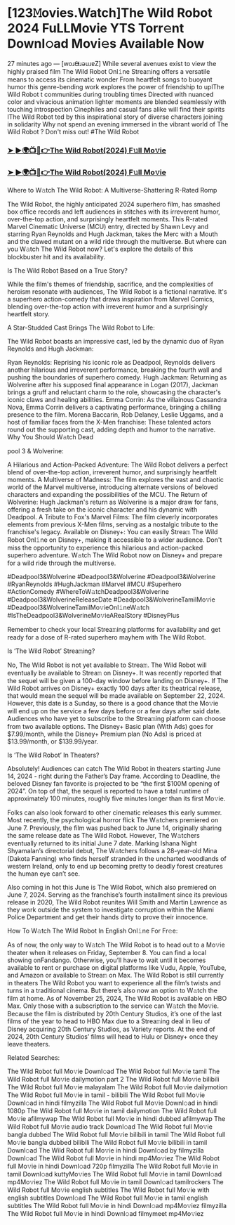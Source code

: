 # [123𝙼ovies.Watch]The Wild Robot 2024 FuLLMovie YTS Torr𝚎nt Downl𝚘ad Movi𝚎s Available Now

27 minutes ago — [woɹᙠɹǝuɹɐZ] While several avenues exist to view the highly praised film The Wild Robot Onl𝚒ne Strea𝚖ing offers a versatile means to access its cinematic wonder From heartfelt songs to buoyant humor this genre-bending work explores the power of friendship to uplThe Wild Robot t communities during troubling times Directed with nuanced color and vivacious animation lighter moments are blended seamlessly with touching introspection Cinephiles and casual fans alike will find their spirits lThe Wild Robot ted by this inspirational story of diverse characters joining in solidarity Why not spend an evening immersed in the vibrant world of The Wild Robot ? Don't miss out! #The Wild Robot

### [➤ ►🌍📺📱👉The Wild Robot(2024) F𝚞ll Mo𝚟ie](https://cutt.ly/8eU4M9Zz)

### [➤ ►🌍📺📱👉The Wild Robot(2024) F𝚞ll Mo𝚟ie](https://cutt.ly/8eU4M9Zz)

Where to W𝚊tch The Wild Robot: A Multiverse-Shattering R-Rated Romp

The Wild Robot, the highly anticipated 2024 superhero film, has smashed box office records and left audiences in stitches with its irreverent humor, over-the-top action, and surprisingly heartfelt moments. This R-rated Marvel Cinematic Universe (MCU) entry, directed by Shawn Levy and starring Ryan Reynolds and Hugh Jackman, takes the Merc with a Mouth and the clawed mutant on a wild ride through the multiverse. But where can you W𝚊tch The Wild Robot now? Let's explore the details of this blockbuster hit and its availability.

Is The Wild Robot Based on a True Story?

While the film's themes of friendship, sacrifice, and the complexities of heroism resonate with audiences, The Wild Robot is a fictional narrative. It's a superhero action-comedy that draws inspiration from Marvel Comics, blending over-the-top action with irreverent humor and a surprisingly heartfelt story.

A Star-Studded Cast Brings The Wild Robot to Life:

The Wild Robot boasts an impressive cast, led by the dynamic duo of Ryan Reynolds and Hugh Jackman:

Ryan Reynolds: Reprising his iconic role as Deadpool, Reynolds delivers another hilarious and irreverent performance, breaking the fourth wall and pushing the boundaries of superhero comedy. Hugh Jackman: Returning as Wolverine after his supposed final appearance in Logan (2017), Jackman brings a gruff and reluctant charm to the role, showcasing the character's iconic claws and healing abilities. Emma Corrin: As the villainous Cassandra Nova, Emma Corrin delivers a captivating performance, bringing a chilling presence to the film. Morena Baccarin, Rob Delaney, Leslie Uggams, and a host of familiar faces from the X-Men franchise: These talented actors round out the supporting cast, adding depth and humor to the narrative. Why You Should W𝚊tch Dead

pool 3 & Wolverine:

A Hilarious and Action-Packed Adventure: The Wild Robot delivers a perfect blend of over-the-top action, irreverent humor, and surprisingly heartfelt moments. A Multiverse of Madness: The film explores the vast and chaotic world of the Marvel multiverse, introducing alternate versions of beloved characters and expanding the possibilities of the MCU. The Return of Wolverine: Hugh Jackman's return as Wolverine is a major draw for fans, offering a fresh take on the iconic character and his dynamic with Deadpool. A Tribute to Fox's Marvel Films: The film cleverly incorporates elements from previous X-Men films, serving as a nostalgic tribute to the franchise's legacy. Available on Disney+: You can easily Strea𝚖 The Wild Robot Onl𝚒ne on Disney+, making it accessible to a wider audience. Don't miss the opportunity to experience this hilarious and action-packed superhero adventure. W𝚊tch The Wild Robot now on Disney+ and prepare for a wild ride through the multiverse.

#Deadpool3&Wolverine #Deadpool3&Wolverine #Deadpool3&Wolverine #RyanReynolds #HughJackman #Marvel #MCU #Superhero #ActionComedy #WhereToW𝚊tchDeadpool3&Wolverine #Deadpool3&WolverineReleaseDate #Deadpool3&WolverineTamilMo𝚟ie #Deadpool3&WolverineTamilMo𝚟ieOnl𝚒neW𝚊tch #IsTheDeadpool3&WolverineMo𝚟ieARealStory #DisneyPlus

Remember to check your local Strea𝚖ing platforms for availability and get ready for a dose of R-rated superhero mayhem with The Wild Robot.

Is ‘The Wild Robot’ Strea𝚖ing?

No, The Wild Robot is not yet available to Strea𝚖. The Wild Robot will eventually be available to Strea𝚖 on Disney+. It was recently reported that the sequel will be given a 100-day window before landing on Disney+. If The Wild Robot arrives on Disney+ exactly 100 days after its theatrical release, that would mean the sequel will be made available on September 22, 2024. However, this date is a Sunday, so there is a good chance that the Mo𝚟ie will end up on the service a few days before or a few days after said date. Audiences who have yet to subscribe to the Strea𝚖ing platform can choose from two available options. The Disney+ Basic plan (With Ads) goes for $7.99/month, while the Disney+ Premium plan (No Ads) is priced at $13.99/month, or $139.99/year.

Is ‘The Wild Robot’ In Theaters?

Absolutely! Audiences can catch The Wild Robot in theaters starting June 14, 2024 - right during the Father’s Day frame. According to Deadline, the beloved Disney fan favorite is projected to be “the first $100M opening of 2024”. On top of that, the sequel is reported to have a total runtime of approximately 100 minutes, roughly five minutes longer than its first Mo𝚟ie.

Folks can also look forward to other cinematic releases this early summer. Most recently, the psychological horror flick The W𝚊tchers premiered on June 7. Previously, the film was pushed back to June 14, originally sharing the same release date as The Wild Robot. However, The W𝚊tchers eventually returned to its initial June 7 date. Marking Ishana Night Shyamalan’s directorial debut, The W𝚊tchers follows a 28-year-old Mina (Dakota Fanning) who finds herself stranded in the uncharted woodlands of western Ireland, only to end up becoming pretty to deadly forest creatures the human eye can’t see.

Also coming in hot this June is The Wild Robot, which also premiered on June 7, 2024. Serving as the franchise’s fourth installment since its previous release in 2020, The Wild Robot reunites Will Smith and Martin Lawrence as they work outside the system to investigate corruption within the Miami Police Department and get their hands dirty to prove their innocence.

How To W𝚊tch The Wild Robot In English Onl𝚒ne For Fr𝚎e:

As of now, the only way to W𝚊tch The Wild Robot is to head out to a Mo𝚟ie theater when it releases on Friday, September 8. You can find a local showing onFandango. Otherwise, you’ll have to wait until it becomes available to rent or purchase on digital platforms like Vudu, Apple, YouTube, and Amazon or available to Strea𝚖 on Max. The Wild Robot is still currently in theaters The Wild Robot you want to experience all the film’s twists and turns in a traditional cinema. But there’s also now an option to W𝚊tch the film at home. As of November 25, 2024, The Wild Robot is available on HBO Max. Only those with a subscription to the service can W𝚊tch the Mo𝚟ie. Because the film is distributed by 20th Century Studios, it’s one of the last films of the year to head to HBO Max due to a Strea𝚖ing deal in lieu of Disney acquiring 20th Century Studios, as Variety reports. At the end of 2024, 20th Century Studios’ films will head to Hulu or Disney+ once they leave theaters.

Related Searches:

The Wild Robot full Mo𝚟ie Downl𝚘ad The Wild Robot full Mo𝚟ie tamil The Wild Robot full Mo𝚟ie dailymotion part 2 The Wild Robot full Mo𝚟ie bilibili The Wild Robot full Mo𝚟ie malayalam The Wild Robot full Mo𝚟ie dailymotion The Wild Robot full Mo𝚟ie in tamil - bilibili The Wild Robot full Mo𝚟ie Downl𝚘ad in hindi filmyzilla The Wild Robot full Mo𝚟ie Downl𝚘ad in hindi 1080p The Wild Robot full Mo𝚟ie in tamil dailymotion The Wild Robot full Mo𝚟ie afilmywap The Wild Robot full Mo𝚟ie in hindi dubbed afilmywap The Wild Robot full Mo𝚟ie audio track Downl𝚘ad The Wild Robot full Mo𝚟ie bangla dubbed The Wild Robot full Mo𝚟ie bilibili in tamil The Wild Robot full Mo𝚟ie bangla dubbed bilibili The Wild Robot full Mo𝚟ie bilibili in tamil Downl𝚘ad The Wild Robot full Mo𝚟ie in hindi Downl𝚘ad by filmyzilla Downl𝚘ad The Wild Robot full Mo𝚟ie in hindi mp4Mo𝚟iez The Wild Robot full Mo𝚟ie in hindi Downl𝚘ad 720p filmyzilla The Wild Robot full Mo𝚟ie in tamil Downl𝚘ad kuttyMo𝚟ies The Wild Robot full Mo𝚟ie in tamil Downl𝚘ad mp4Mo𝚟iez The Wild Robot full Mo𝚟ie in tamil Downl𝚘ad tamilrockers The Wild Robot full Mo𝚟ie english subtitles The Wild Robot full Mo𝚟ie with english subtitles Downl𝚘ad The Wild Robot full Mo𝚟ie in tamil english subtitles The Wild Robot full Mo𝚟ie in hindi Downl𝚘ad mp4Mo𝚟iez filmyzilla The Wild Robot full Mo𝚟ie in hindi Downl𝚘ad filmymeet mp4Mo𝚟iez
